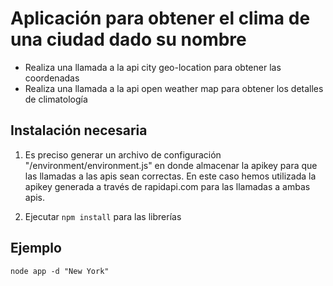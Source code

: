 # Aplicación para obtener el clima de una ciudad dado su nombre
- Realiza una llamada a la api city geo-location para obtener las coordenadas
- Realiza una llamada a la api open weather map para obtener los detalles de climatología


## Instalación necesaria

1. Es preciso generar un archivo de configuración "/environment/environment.js" en donde almacenar la apikey para que las llamadas a las apis sean correctas.
En este caso hemos utilizada la apikey generada a través de rapidapi.com para las llamadas a ambas apis.

2. Ejecutar ```npm install``` para las librerías

## Ejemplo
```
node app -d "New York"   
```